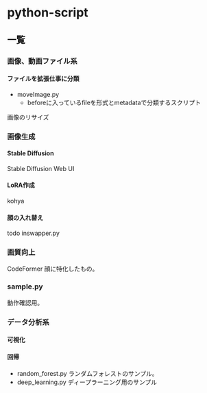 # python-script



## 一覧
### 画像、動画ファイル系
#### ファイルを拡張仕事に分類
* moveImage.py
  * beforeに入っているfileを形式とmetadataで分類するスクリプト

画像のリサイズ

### 画像生成
#### Stable Diffusion
Stable Diffusion Web UI
#### LoRA作成
kohya

#### 顔の入れ替え
todo inswapper.py

### 画質向上
CodeFormer
顔に特化したもの。

### sample.py
動作確認用。

### データ分析系
#### 可視化


#### 回帰
* random_forest.py ランダムフォレストのサンプル。
* deep_learning.py ディープラーニング用のサンプル




